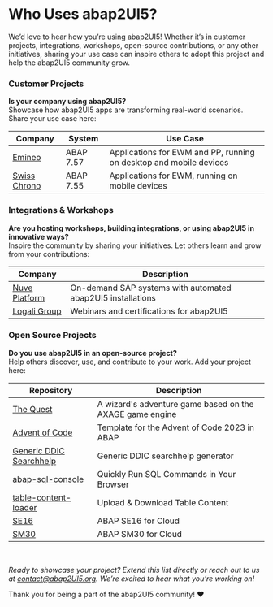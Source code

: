 # Who Uses abap2UI5?

We’d love to hear how you’re using abap2UI5! Whether it’s in customer projects, integrations, workshops, open-source contributions, or any other initiatives, sharing your use case can inspire others to adopt this project and help the abap2UI5 community grow.

### Customer Projects
**Is your company using abap2UI5?** <br>
Showcase how abap2UI5 apps are transforming real-world scenarios. Share your use case here:
 
|  Company | System | Use Case |
| ------------------- | ------------- | ------------- |
| [Emineo](https://emineo.ch/) | ABAP 7.57  | Applications for EWM and PP, running on desktop and mobile devices |
| [Swiss Chrono](https://www.swisskrono.com/) | ABAP 7.55  | Applications for EWM, running on mobile devices |

### Integrations & Workshops
**Are you hosting workshops, building integrations, or using abap2UI5 in innovative ways?** <br>
Inspire the community by sharing your initiatives. Let others learn and grow from your contributions:

|  Company | Description |
| ------------- | ------------- |
| [Nuve Platform](https://www.nuveplatform.com) | On-demand SAP systems with automated abap2UI5 installations |
| [Logali Group](https://logaligroup.com) | Webinars and certifications for abap2UI5 |


### Open Source Projects
**Do you use abap2UI5 in an open-source project?** <br>
Help others discover, use, and contribute to your work. Add your project here:

|  Repository | Description |
| ------------- | ------------- |
| [The Quest](https://github.com/nomssi/axage)  | A wizard's adventure game based on the AXAGE game engine |
| [Advent of Code](https://github.com/joltdx/abap-advent-2023-template) | Template for the Advent of Code 2023 in ABAP  |
| [Generic DDIC Searchhelp](https://github.com/axelmohnen/a2UI5-generic_search_hlp) | Generic DDIC searchhelp generator  |
| [abap-sql-console](https://github.com/abap2UI5-apps/abap-sql-console) | Quickly Run SQL Commands in Your Browser  |
| [table-content-loader](https://github.com/abap2UI5-apps/table-content-loader) | Upload & Download Table Content  |
| [SE16](https://github.com/abap2UI5-apps/SE16) | ABAP SE16 for Cloud  |
| [SM30](https://github.com/abap2UI5-apps/SM30) | ABAP SM30 for Cloud  |

<br>

_Ready to showcase your project? Extend this list directly or reach out to us at <contact@abap2UI5.org>. We’re excited to hear what you’re working on!_

Thank you for being a part of the abap2UI5 community! ❤️ 
